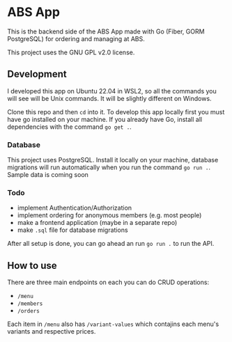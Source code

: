 # ABS App

This is the backend side of the ABS App made with Go (Fiber, GORM PostgreSQL) for
ordering and managing at ABS.

This project uses the GNU GPL v2.0 license.

## Development

I developed this app on Ubuntu 22.04 in WSL2, so all the commands you will see
will be Unix commands. It will be slightly different on Windows.

Clone this repo and then `cd` into it. To develop this app locally first you must
have go installed on your machine. If you already have Go, install all dependencies
with the command `go get .`.

### Database

This project uses PostgreSQL. Install it locally on your machine, database migrations
will run automatically when you run the command `go run .`. Sample data is coming soon

### Todo

- implement Authentication/Authorization
- implement ordering for anonymous members (e.g. most people)
- make a frontend application (maybe in a separate repo)
- make `.sql` file for database migrations

After all setup is done, you can go ahead an run `go run .` to run the API.

## How to use

There are three main endpoints on each you can do CRUD operations:

- `/menu`
- `/members`
- `/orders`

Each item in `/menu` also has `/variant-values` which contajins each menu's variants
and respective prices.
